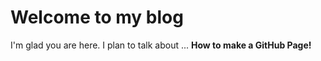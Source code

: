 # Welcome to my blog

I'm glad you are here. I plan to talk about ...
**How to make a GitHub Page!**
